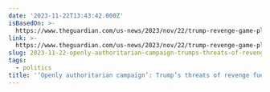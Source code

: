 ```yaml
---
date: '2023-11-22T13:43:42.000Z'
isBasedOn: >-
  https://www.theguardian.com/us-news/2023/nov/22/trump-revenge-game-plan-alarm?CMP=Share_AndroidApp_Other
link: >-
  https://www.theguardian.com/us-news/2023/nov/22/trump-revenge-game-plan-alarm?CMP=Share_AndroidApp_Other
slug: 2023-11-22-openly-authoritarian-campaign-trumps-threats-of-revenge-fuel-alarm
tags:
  - politics
title: '‘Openly authoritarian campaign’: Trump’s threats of revenge fuel alarm'
---
```


